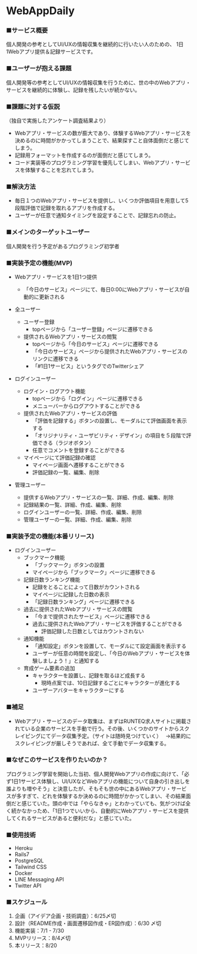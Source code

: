 # WebAppDaily

### ■サービス概要
個人開発の参考としてUI/UXの情報収集を継続的に行いたい人のための、
1日1Webアプリ提供＆記録サービスです。

### ■ユーザーが抱える課題
個人開発等の参考としてUI/UXの情報収集を行うために、世の中のWebアプリ・サービスを継続的に体験し、記録を残したいが続かない。

### ■課題に対する仮説
（独自で実施したアンケート調査結果より）
- Webアプリ・サービスの数が膨大であり、体験するWebアプリ・サービスを決めるのに時間がかかってしまうことで、結果探すこと自体面倒だと感じてしまう。
- 記録用フォーマットを作成するのが面倒だと感じてしまう。
- コード実装等のプログラミング学習を優先してしまい、Webアプリ・サービスを体験することを忘れてしまう。

### ■解決方法
- 毎日１つのWebアプリ・サービスを提供し、いくつか評価項目を用意して5段階評価で記録を取れるアプリを作成する。
- ユーザーが任意で通知タイミングを設定することで、記録忘れの防止。

### ■メインのターゲットユーザー
個人開発を行う予定があるプログラミング初学者

### ■実装予定の機能(MVP)
- Webアプリ・サービスを1日1つ提供
    - 「今日のサービス」ページにて、毎日0:00にWebアプリ・サービスが自動的に更新される

- 全ユーザー
	- ユーザー登録
		- topページから「ユーザー登録」ページに遷移できる
	- 提供されるWebアプリ・サービスの閲覧
		- topページから「今日のサービス」ページに遷移できる
		- 「今日のサービス」ページから提供されたWebアプリ・サービスのリンクに遷移できる
		- 「#1日1サービス」というタグでのTwitterシェア

- ログインユーザー
	- ログイン・ログアウト機能
		- topページから「ログイン」ページに遷移できる
		- メニューバーからログアウトすることができる
	- 提供されたWebアプリ・サービスの評価
		- 「評価を記録する」ボタンの設置し、モーダルにて評価画面を表示する
		- 「オリジナリティ・ユーザビリティ・デザイン」の項目を５段階で評価できる（ラジオボタン）
		- 任意でコメントを登録することができる
	- マイページにて評価記録の確認
		- マイページ画面へ遷移することができる
		- 評価記録の一覧、編集、削除
　
- 管理ユーザー
	- 提供するWebアプリ・サービスの一覧、詳細、作成、編集、削除
	- 記録結果の一覧、詳細、作成、編集、削除
	- ログインユーザーの一覧、詳細、作成、編集、削除
	- 管理ユーザーの一覧、詳細、作成、編集、削除

### ■実装予定の機能(本番リリース)
- ログインユーザー
	- ブックマーク機能
		- 「ブックマーク」ボタンの設置
		- マイページから「ブックマーク」ページに遷移できる
	- 記録日数ランキング機能
		- 記録をとることによって日数がカウントされる
		- マイページに記録した日数の表示
		- 「記録日数ランキング」ページに遷移できる
	- 過去に提供されたWebアプリ・サービスの閲覧
		- 「今まで提供されたサービス」ページに遷移できる
		- 過去に提供されたWebアプリ・サービスを評価することができる
			- 評価記録した日数としてはカウントされない
	- 通知機能
		- 「通知設定」ボタンを設置して、モーダルにて設定画面を表示する
		- ユーザーが任意の時間を設定し、「今日のWebアプリ・サービスを体験しましょう！」と通知する
	- 育成ゲーム要素の追加
		- キャラクターを設置し、記録を取るほど成長する
			- 現時点案では、10日記録するごとにキャラクターが進化する
		- ユーザーアバターをキャラクターにする

### ■補足
- Webアプリ・サービスのデータ取集は、まずはRUNTEQ求人サイトに掲載されている企業のサービスを手動で行う。その後、いくつかのサイトからスクレイピングにてデータ収集予定。（サイトは随時見つけていく）　
→結果的にスクレイピングが厳しそうであれば、全て手動でデータ収集する。

### ■なぜこのサービスを作りたいのか？
プログラミング学習を開始した当初、個人開発Webアプリの作成に向けて、「必ず1日1サービス体験し、UI/UXなどWebアプリの機能について自身の引き出しを誰よりも増やそう」と決意したが、そもそも世の中にあるWebアプリ・サービスが多すぎて、どれを体験するか決めるのに時間がかかってしまい、その結果面倒だと感じていた。頭の中では「やらなきゃ」とわかっていても、気がつけば全く続かなかっため、「1日1つでいいから、自動的にWebアプリ・サービスを提供してくれるサービスがあると便利だな」と感じていた。

### ■使用技術
- Heroku
- Rails7
- PostgreSQL
- Tailwind CSS
- Docker
- LINE Messaging API
- Twitter API

### ■スケジュール
1. 企画（アイデア企画・技術調査）：6/25〆切 　
2. 設計（README作成・画面遷移図作成・ER図作成）：6/30 〆切
3. 機能実装：7/1 - 7/30
4. MVPリリース：8/4〆切
5. 本リリース：8/20
